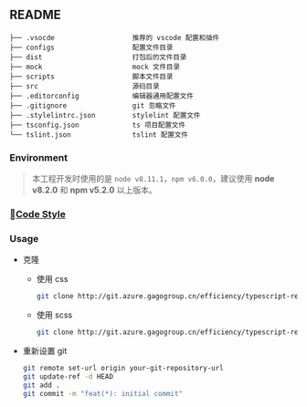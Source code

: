 ## README

```
├── .vsocde                   推荐的 vscode 配置和插件
├── configs                   配置文件目录
├── dist                      打包后的文件目录
├── mock                      mock 文件目录
├── scripts                   脚本文件目录
├── src                       源码目录
├── .editorconfig             编辑器通用配置文件
├── .gitignore                git 忽略文件
├── .stylelintrc.json         stylelint 配置文件
├── tsconfig.json             ts 项目配置文件
└── tslint.json               tslint 配置文件
```

### Environment

> 本工程开发时使用的是 `node v8.11.1`，`npm v6.0.0`，建议使用 **node v8.2.0** 和 **npm v5.2.0** 以上版本。


### [Code Style](http://git.azure.gagogroup.cn/efficiency/javascript-style-guide)

### Usage

* 克隆

  - 使用 css
    ```bash
    git clone http://git.azure.gagogroup.cn/efficiency/typescript-react.git your-project-name --depth 1 -b master
    ```

  - 使用 scss
    ```bash
    git clone http://git.azure.gagogroup.cn/efficiency/typescript-react.git your-project-name --depth 1 -b sass
    ```

* 重新设置 git
  ```bash
  git remote set-url origin your-git-repository-url
  git update-ref -d HEAD
  git add .
  git commit -m "feat(*): initial commit"
  ```
